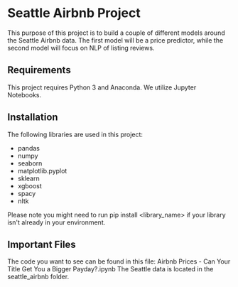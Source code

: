 # Seattle Airbnb Project

This purpose of this project is to build a couple of different models around the Seattle Airbnb data. The first model will be a price predictor, while the second model will focus on NLP of listing reviews.

## Requirements 

This project requires Python 3 and Anaconda. We utilize Jupyter Notebooks.

## Installation

The following libraries are used in this project: 
 - pandas
 - numpy
 - seaborn
 - matplotlib.pyplot
 - sklearn
 - xgboost
 - spacy
 - nltk

 Please note you might need to run pip install <library_name> if your library isn't already in your environment.
 
 ## Important Files
 
 The code you want to see can be found in this file: Airbnb Prices - Can Your Title Get You a Bigger Payday?.ipynb
 The Seattle data is located in the seattle_airbnb folder.
 

 
